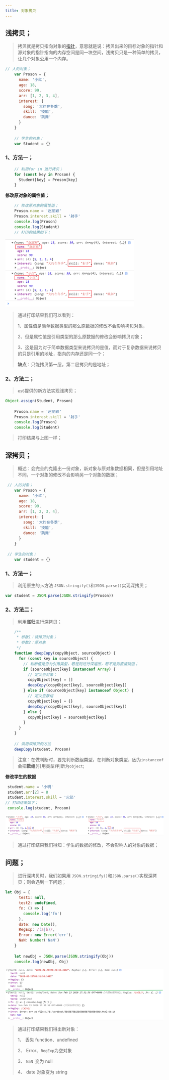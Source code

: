 ```yaml
---
title: 对象拷贝
---
```


## 浅拷贝；

>  拷贝就是拷贝指向对象的[指针](https://baike.baidu.com/item/指针/2878304)，意思就是说：拷贝出来的目标对象的指针和源对象的指针指向的内存空间是同一块空间，浅拷贝只是一种简单的拷贝，让几个对象公用一个内存。

```js
// 人的对象；
    var Proson = {
      name: '小红',
      age: 18,
      score: 99,
      arr: [1, 2, 3, 4],
      interest: {
        song: '大约在冬季',
        skill: '技能',
        dance: '跳舞'
      }
    }

    // 学生的对象；
    var Student = {}
```

### 1、方法一；

```js
    // 利用for in 进行拷贝；
    for (const key in Proson) {
      Student[key] = Proson[key]
    }
```

**修改原对象的属性值；**

```js
	// 修改原对象的属性值；
    Proson.name = '赵丽颖'
    Proson.interest.skill = '射手'
 	console.log(Proson)
    console.log(Student)
	// 打印的结果如下；
```

<img src="assets/1581859040922.png" alt="1581859040922" style="zoom:50%;" />

> 通过打印结果我们可以看到：
>
> 1、属性值是简单数据类型的那么原数据的修改不会影响拷贝对象，
>
> 2、但是属性值是引用类型的那么原数据的修改会影响拷贝对象；
>
> 3、这是因为对于简单数据类型来说拷贝的是值，而对于复杂数据来说拷贝的只是引用的地址，指向的内存还是同一个；
>
> **缺点**：只能拷贝第一层，第二层拷贝的是地址；

### 2、方法二；

> `es6`提供的新方法实现浅拷贝；

```js
Object.assign(Student, Proson)

    Proson.name = '赵丽颖'
    Proson.interest.skill = '射手'
    console.log(Proson)
    console.log(Student)
```

> 打印结果与上图一样；

## 深拷贝；

> 概述：会完全的克隆出一份对象，新对象与原对象数据相同，但是引用地址不同，一个对象的修改不会影响另一个对象的数据；

```js
 // 人的对象；
    var Proson = {
      name: '小红',
      age: 18,
      score: 99,
      arr: [1, 2, 3, 4],
      interest: {
        song: '大约在冬季',
        skill: '技能',
        dance: '跳舞'
      }
    }

 // 学生的对象；
    var student = {}
```

### 1、方法一；

> 利用原生的`js`方法 `JSON.stringify()`和`JSON.parse()`实现深拷贝；

```js
var student = JSON.parse(JSON.stringify(Proson))
```

### 2、方法二；

> 利用**递归**进行深拷贝；

```js
    /**
     * 参数1：待拷贝对象；
     * 参数2：原对象
     */
    function deepCopy(copyObject, sourceObject) {
      for (const key in sourceObject) {
        // 判断值是否为引用类型，若是则进行深遍历，若不是则直接赋值；
        if (sourceObject[key] instanceof Array) {
          // 定义空对象；
          copyObject[key] = []
          deepCopy(copyObject[key], sourceObject[key])
        } else if (sourceObject[key] instanceof Object) {
          // 定义空数组
          copyObject[key] = {}
          deepCopy(copyObject[key], sourceObject[key])
        } else {
          copyObject[key] = sourceObject[key]
        }
      }
    }

    // 调用深拷贝的方法
    deepCopy(student, Proson)
```

> 注意：在做判断时，要先判断数组类型，在判断对象类型，因为`instanceof`会把**数组**(引用类型)判断为`object`;

**修改学生的数据**

```js
 student.name = '小明'
 student.arr[2] = 8
 student.interest.skill = '火箭'
// 打印结果如下；
 console.log(student, Proson)
```

![1582449852808](assets/1582449852808.png)

> 通过打印结果我们得知：学生的数据的修改，不会影响人的对象的数据；

## 问题；

> 进行深拷贝时，我们如果用 `JSON.stringify()`和`JSON.parse()`实现深拷贝；则会遇到一下问题；

```js
let Obj = {
      test1: null,
      test2: undefined,
      fn: () => {
        console.log('fn')
      },
      date: new Date(),
      RegExp: /(a|b)/,
      Error: new Error('err'),
      NaN: Number('NaN')
    }

    let newObj = JSON.parse(JSON.stringify(Obj))
    console.log(newObj, Obj)
```

![1582450576713](assets/1582450576713.png)

> 通过打印结果我们得出新对象：
>
> 1、 丢失 function、undefined 
>
> 2、 Error、`RegExp`为空对象 
>
> 3、 `NaN `变为 null
>
> 4、 date 对象变为 string 